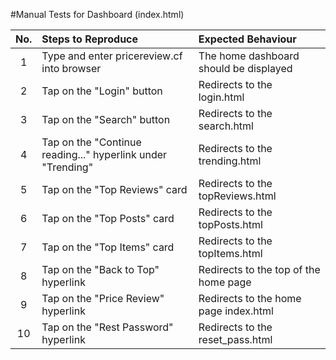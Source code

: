 #Manual Tests for Dashboard (index.html)

| No.  | Steps to Reproduce  | Expected Behaviour |
| :---: |:---------------------------------------------------------| :----------------------------------------|
| 1 | Type and enter pricereview.cf into browser                   | The home dashboard should be displayed   |
| 2 | Tap on the "Login" button                              	   | Redirects to the login.html    |
| 3 | Tap on the "Search" button                                   | Redirects to the search.html     |
| 4 | Tap on the "Continue reading..." hyperlink under "Trending"  | Redirects to the trending.html     |
| 5 | Tap on the "Top Reviews" card                                | Redirects to the topReviews.html     |
| 6 | Tap on the "Top Posts" card                                  | Redirects to the topPosts.html     |
| 7 | Tap on the "Top Items" card                                  | Redirects to the topItems.html     |
| 8 | Tap on the "Back to Top" hyperlink                           | Redirects to the top of the home page   |
| 9 | Tap on the "Price Review" hyperlink                          | Redirects to the home page index.html |
| 10| Tap on the "Rest Password" hyperlink                         | Redirects to the reset_pass.html  |